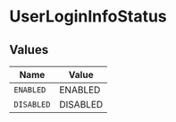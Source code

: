 # UserLoginInfoStatus


## Values

| Name       | Value      |
| ---------- | ---------- |
| `ENABLED`  | ENABLED    |
| `DISABLED` | DISABLED   |